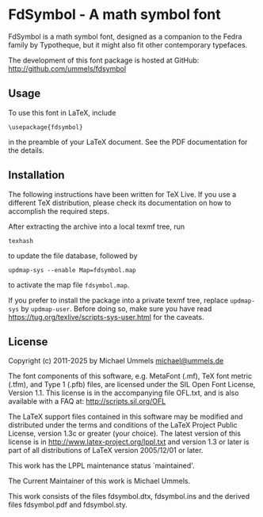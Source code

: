 FdSymbol - A math symbol font
=============================

FdSymbol is a math symbol font, designed as a companion to the Fedra family
by Typotheque, but it might also fit other contemporary typefaces.

The development of this font package is hosted at GitHub:
http://github.com/ummels/fdsymbol

Usage
-----

To use this font in LaTeX, include

    \usepackage{fdsymbol}

in the preamble of your LaTeX document. See the PDF documentation for
the details.

Installation
------------

The following instructions have been written for TeX Live. If you use
a different TeX distribution, please check its documentation on how to
accomplish the required steps.

After extracting the archive into a local texmf tree, run

    texhash

to update the file database, followed by

    updmap-sys --enable Map=fdsymbol.map

to activate the map file `fdsymbol.map`.

If you prefer to install the package into a private texmf tree, replace
`updmap-sys` by `updmap-user`. Before doing so, make sure you have read
https://tug.org/texlive/scripts-sys-user.html for the caveats.

License
-------

Copyright (c) 2011-2025 by Michael Ummels <michael@ummels.de>

The font components of this software, e.g. MetaFont (.mf), TeX font metric
(.tfm), and Type 1 (.pfb) files, are licensed under the SIL Open Font
License, Version 1.1. This license is in the accompanying file OFL.txt,
and is also available with a FAQ at: http://scripts.sil.org/OFL

The LaTeX support files contained in this software may be modified
and distributed under the terms and conditions of the LaTeX Project
Public License, version 1.3c or greater (your choice).
The latest version of this license is in
  http://www.latex-project.org/lppl.txt
and version 1.3 or later is part of all distributions of LaTeX
version 2005/12/01 or later.

This work has the LPPL maintenance status `maintained'.

The Current Maintainer of this work is Michael Ummels.

This work consists of the files fdsymbol.dtx, fdsymbol.ins
and the derived files fdsymbol.pdf and fdsymbol.sty.

